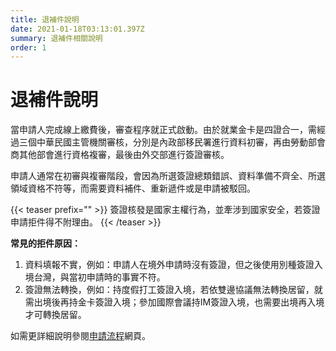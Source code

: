 ```yaml
---
title: 退補件說明
date: 2021-01-18T03:13:01.397Z
summary: 退補件相關說明
order: 1
---
```

# 退補件說明

當申請人完成線上繳費後，審查程序就正式啟動。由於就業金卡是四證合一，需經過三個中華民國主管機關審核，分別是內政部移民署進行資料初審，再由勞動部會商其他部會進行資格複審，最後由外交部進行簽證審核。

申請人通常在初審與複審階段，會因為所選簽證總類錯誤、資料準備不齊全、所選領域資格不符等，而需要資料補件、重新遞件或是申請被駁回。

{{< teaser prefix="" >}}
簽證核發是國家主權行為，並牽涉到國家安全，若簽證申請拒件得不附理由。
{{< /teaser >}}

**常見的拒件原因：**

1. 資料填報不實，例如：申請人在境外申請時沒有簽證，但之後使用別種簽證入境台灣，與當初申請時的事實不符。
2. 簽證無法轉換，例如：持度假打工簽證入境，若依雙邊協議無法轉換居留，就需出境後再持金卡簽證入境；參加國際會議持IM簽證入境，也需要出境再入境才可轉換居留。

如需更詳細說明參閱[申請流程](https://goldcard.nat.gov.tw/zh/application/)網頁。
